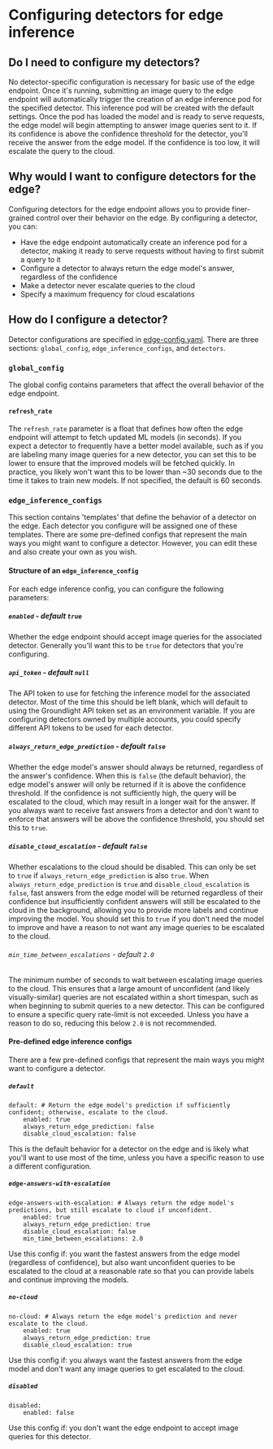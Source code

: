 # Configuring detectors for edge inference

## Do I need to configure my detectors?

No detector-specific configuration is necessary for basic use of the edge endpoint. Once it's running, submitting an image query to the edge endpoint will automatically trigger the creation of an edge inference pod for the specified detector. This inference pod will be created with the default settings. Once the pod has loaded the model and is ready to serve requests, the edge model will begin attempting to answer image queries sent to it. If its confidence is above the confidence threshold for the detector, you'll receive the answer from the edge model. If the confidence is too low, it will escalate the query to the cloud. 

## Why would I want to configure detectors for the edge?

Configuring detectors for the edge endpoint allows you to provide finer-grained control over their behavior on the edge. By configuring a detector, you can:
* Have the edge endpoint automatically create an inference pod for a detector, making it ready to serve requests without having to first submit a query to it
* Configure a detector to always return the edge model's answer, regardless of the confidence
* Make a detector never escalate queries to the cloud
* Specify a maximum frequency for cloud escalations

## How do I configure a detector?

Detector configurations are specified in [edge-config.yaml](configs/edge-config.yaml). There are three sections: `global_config`, `edge_inference_configs`, and `detectors`.

### `global_config`

The global config contains parameters that affect the overall behavior of the edge endpoint. 

#### `refresh_rate`

The `refresh_rate` parameter is a float that defines how often the edge endpoint will attempt to fetch updated ML models (in seconds). If you expect a detector to frequently have a better model available, such as if you are labeling many image queries for a new detector, you can set this to be lower to ensure that the improved models will be fetched quickly. In practice, you likely won't want this to be lower than ~30 seconds due to the time it takes to train new models. If not specified, the default is 60 seconds.

### `edge_inference_configs`

This section contains 'templates' that define the behavior of a detector on the edge. Each detector you configure will be assigned one of these templates. There are some pre-defined configs that represent the main ways you might want to configure a detector. However, you can edit these and also create your own as you wish.

#### Structure of an `edge_inference_config`

For each edge inference config, you can configure the following parameters:

##### `enabled` - default `true`
Whether the edge endpoint should accept image queries for the associated detector. Generally you'll want this to be `true` for detectors that you're configuring.

##### `api_token` - default `null`
The API token to use for fetching the inference model for the associated detector. Most of the time this should be left blank, which will default to using the Groundlight API token set as an environment variable. If you are configuring detectors owned by multiple accounts, you could specify different API tokens to be used for each detector.  

##### `always_return_edge_prediction` - default `false`
Whether the edge model's answer should always be returned, regardless of the answer's confidence. When this is `false` (the default behavior), the edge model's answer will only be returned if it is above the confidence threshold. If the confidence is not sufficiently high, the query will be escalated to the cloud, which may result in a longer wait for the answer. If you always want to receive fast answers from a detector and don't want to enforce that answers will be above the confidence threshold, you should set this to `true`. 

##### `disable_cloud_escalation` - default `false`
Whether escalations to the cloud should be disabled. This can only be set to `true` if `always_return_edge_prediction` is also `true`. When `always_return_edge_prediction` is `true` and `disable_cloud_escalation` is `false`, fast answers from the edge model will be returned regardless of their confidence but insufficiently confident answers will still be escalated to the cloud in the background, allowing you to provide more labels and continue improving the model. You should set this to `true` if you don't need the model to improve and have a reason to not want any image queries to be escalated to the cloud.

###### `min_time_between_escalations` - default `2.0`
The minimum number of seconds to wait between escalating image queries to the cloud. This ensures that a large amount of unconfident (and likely visually-similar) queries are not escalated within a short timespan, such as when beginning to submit queries to a new detector. This can be configured to ensure a specific query rate-limit is not exceeded. Unless you have a reason to do so, reducing this below `2.0` is not recommended. 

#### Pre-defined edge inference configs

There are a few pre-defined configs that represent the main ways you might want to configure a detector. 

##### `default`
```
default: # Return the edge model's prediction if sufficiently confident; otherwise, escalate to the cloud.
    enabled: true
    always_return_edge_prediction: false
    disable_cloud_escalation: false
```
This is the default behavior for a detector on the edge and is likely what you'll want to use most of the time, unless you have a specific reason to use a different configuration.

##### `edge-answers-with-escalation`
```
edge-answers-with-escalation: # Always return the edge model's predictions, but still escalate to cloud if unconfident.
    enabled: true
    always_return_edge_prediction: true
    disable_cloud_escalation: false
    min_time_between_escalations: 2.0
```
Use this config if: you want the fastest answers from the edge model (regardless of confidence), but also want unconfident queries to be escalated to the cloud at a reasonable rate so that you can provide labels and continue improving the models.

##### `no-cloud`
```
no-cloud: # Always return the edge model's prediction and never escalate to the cloud.
    enabled: true
    always_return_edge_prediction: true
    disable_cloud_escalation: true
```
Use this config if: you always want the fastest answers from the edge model and don't want any image queries to get escalated to the cloud.

##### `disabled`
```
disabled:
    enabled: false
```
Use this config if: you don't want the edge endpoint to accept image queries for this detector.